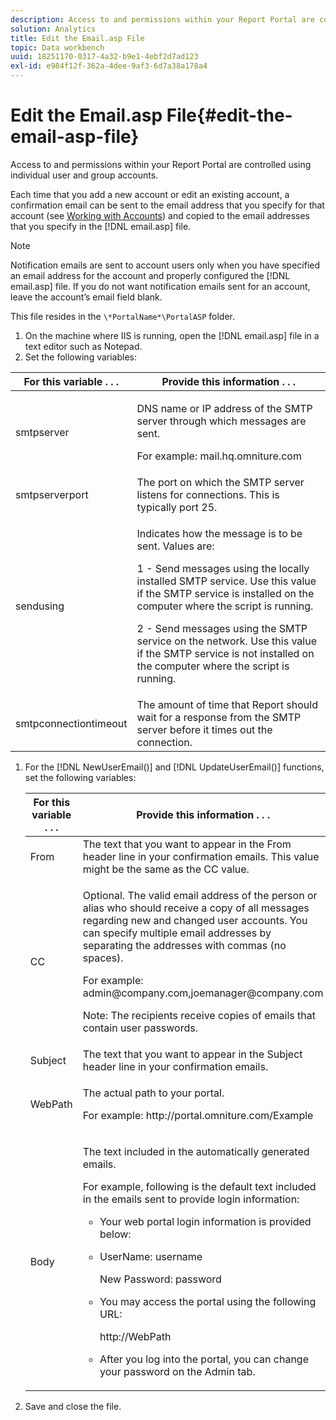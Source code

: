 ```yaml
---
description: Access to and permissions within your Report Portal are controlled using individual user and group accounts.
solution: Analytics
title: Edit the Email.asp File
topic: Data workbench
uuid: 18251170-0317-4a32-b9e1-4ebf2d7ad123
exl-id: e984f12f-362a-4dee-9af3-6d7a38a178a4
---
```

# Edit the Email.asp File{#edit-the-email-asp-file}

Access to and permissions within your Report Portal are controlled using individual user and group accounts.

 Each time that you add a new account or edit an existing account, a confirmation email can be sent to the email address that you specify for that account (see [Working with Accounts](../../../home/c-rpt-oview/c-admin-rpt/c-work-accts/c-work-accts.md#concept-c933a1940bda4a3489d61d8af315e45d)) and copied to the email addresses that you specify in the [!DNL email.asp] file.

>[!NOTE]
>
>Notification emails are sent to account users only when you have specified an email address for the account and properly configured the [!DNL email.asp] file. If you do not want notification emails sent for an account, leave the account’s email field blank.

This file resides in the `\*PortalName*\PortalASP` folder. 

1. On the machine where IIS is running, open the [!DNL email.asp] file in a text editor such as Notepad.
1. Set the following variables:

<table id="table_44F52DA266364DF993C40678A28E0F0D"> 
 <thead> 
  <tr> 
   <th colname="col1" class="entry"> For this variable . . . </th> 
   <th colname="col2" class="entry"> Provide this information . . . </th> 
  </tr> 
 </thead>
 <tbody> 
  <tr> 
   <td colname="col1"> smtpserver </td> 
   <td colname="col2"> <p>DNS name or IP address of the SMTP server through which messages are sent. </p> <p>For example: <span class="filepath"> mail.hq.omniture.com</span></p> </td> 
  </tr> 
  <tr> 
   <td colname="col1"> smtpserverport </td> 
   <td colname="col2"> The port on which the SMTP server listens for connections. This is typically port 25. </td> 
  </tr> 
  <tr> 
   <td colname="col1"> sendusing </td> 
   <td colname="col2"> <p>Indicates how the message is to be sent. Values are: </p> <p>1 - Send messages using the locally installed SMTP service. Use this value if the SMTP service is installed on the computer where the script is running. </p> <p>2 - Send messages using the SMTP service on the network. Use this value if the SMTP service is not installed on the computer where the script is running. </p> </td> 
  </tr> 
  <tr> 
   <td colname="col1"> smtpconnectiontimeout </td> 
   <td colname="col2">The amount of time that <span class="wintitle"> Report</span> should wait for a response from the SMTP server before it times out the connection. </td> 
  </tr> 
 </tbody> 
</table>

1. For the [!DNL NewUserEmail()] and [!DNL UpdateUserEmail()] functions, set the following variables:

   <table id="table_91C5E36B84A94C4097EE5993592BE587"> 
   <thead> 
   <tr> 
      <th colname="col1" class="entry"> For this variable . . . </th> 
      <th colname="col2" class="entry"> Provide this information . . . </th> 
   </tr> 
   </thead>
   <tbody> 
   <tr> 
      <td colname="col1"> From </td> 
      <td colname="col2">The text that you want to appear in the From header line in your confirmation emails. This value might be the same as the <span class="wintitle"> CC</span> value. </td> 
   </tr> 
   <tr> 
      <td colname="col1"> CC </td> 
      <td colname="col2"> <p>Optional. The valid email address of the person or alias who should receive a copy of all messages regarding new and changed user accounts. You can specify multiple email addresses by separating the addresses with commas (no spaces). </p> <p>For example: <span class="filepath"> admin@company.com,joemanager@company.com</span></p> <p> <p>Note:  The recipients receive copies of emails that contain user passwords. </p> </p> </td> 
   </tr> 
   <tr> 
      <td colname="col1"> Subject </td> 
      <td colname="col2"> The text that you want to appear in the Subject header line in your confirmation emails. </td> 
   </tr> 
   <tr> 
      <td colname="col1"> WebPath </td> 
      <td colname="col2"> <p>The actual path to your portal. </p> <p>For example: <span class="filepath"> http://portal.omniture.com/Example</span></p> </td> 
   </tr> 
   <tr> 
      <td colname="col1"> Body </td> 
      <td colname="col2"> <p>The text included in the automatically generated emails. </p> <p>For example, following is the default text included in the emails sent to provide login information: 
      <ul id="ul_7FF2E7399AB64D279EC5794AB02C9749">
      <li id="li_7CBCC5CFF9E04776BBC893278785AEE7">Your web portal login information is provided below: </li>
      <li id="li_5346F0AB3568444B88117C295D8E99C5"><p>UserName: username </p><p>New Password: password </p></li>
      <li id="li_B0D1FAE818BA42CF8546796800A1AA08"><p>You may access the portal using the following URL: </p><p><span class="filepath"> http://WebPath</span></p></li>
      <li id="li_7CD71EBDFA1D418F960040569CD511EB">After you log into the portal, you can change your password on the <span class="wintitle"> Admin</span> tab. </li>
      </ul></p> </td> 
   </tr> 
   </tbody> 
   </table>

1. Save and close the file.
